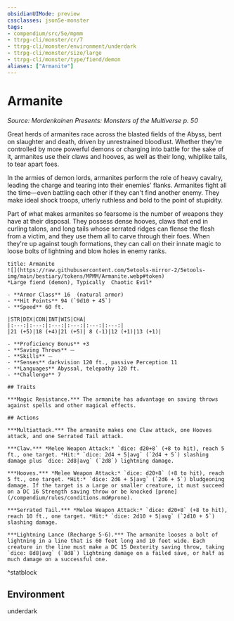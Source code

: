 ```yaml
---
obsidianUIMode: preview
cssclasses: json5e-monster
tags:
- compendium/src/5e/mpmm
- ttrpg-cli/monster/cr/7
- ttrpg-cli/monster/environment/underdark
- ttrpg-cli/monster/size/large
- ttrpg-cli/monster/type/fiend/demon
aliases: ["Armanite"]
---
```

# Armanite
*Source: Mordenkainen Presents: Monsters of the Multiverse p. 50*  

Great herds of armanites race across the blasted fields of the Abyss, bent on slaughter and death, driven by unrestrained bloodlust. Whether they're controlled by more powerful demons or charging into battle for the sake of it, armanites use their claws and hooves, as well as their long, whiplike tails, to tear apart foes.

In the armies of demon lords, armanites perform the role of heavy cavalry, leading the charge and tearing into their enemies' flanks. Armanites fight all the time—even battling each other if they can't find another enemy. They make ideal shock troops, utterly ruthless and bold to the point of stupidity.

Part of what makes armanites so fearsome is the number of weapons they have at their disposal. They possess dense hooves, claws that end in curling talons, and long tails whose serrated ridges can flense the flesh from a victim, and they use them all to carve through their foes. When they're up against tough formations, they can call on their innate magic to loose bolts of lightning and blow holes in enemy ranks.

```ad-statblock
title: Armanite
![](https://raw.githubusercontent.com/5etools-mirror-2/5etools-img/main/bestiary/tokens/MPMM/Armanite.webp#token)
*Large fiend (demon), Typically  Chaotic Evil*

- **Armor Class** 16  (natural armor)
- **Hit Points** 94 (`9d10 + 45`)
- **Speed** 60 ft.

|STR|DEX|CON|INT|WIS|CHA|
|:---:|:---:|:---:|:---:|:---:|:---:|
|21 (+5)|18 (+4)|21 (+5)| 8 (-1)|12 (+1)|13 (+1)|

- **Proficiency Bonus** +3
- **Saving Throws** ⏤
- **Skills** ⏤
- **Senses** darkvision 120 ft., passive Perception 11
- **Languages** Abyssal, telepathy 120 ft.
- **Challenge** 7

## Traits

***Magic Resistance.*** The armanite has advantage on saving throws against spells and other magical effects.

## Actions

***Multiattack.*** The armanite makes one Claw attack, one Hooves attack, and one Serrated Tail attack.

***Claw.*** *Melee Weapon Attack:* `dice: d20+8` (+8 to hit), reach 5 ft., one target. *Hit:* `dice: 2d4 + 5|avg` (`2d4 + 5`) slashing damage plus `dice: 2d8|avg` (`2d8`) lightning damage.

***Hooves.*** *Melee Weapon Attack:* `dice: d20+8` (+8 to hit), reach 5 ft., one target. *Hit:* `dice: 2d6 + 5|avg` (`2d6 + 5`) bludgeoning damage. If the target is a Large or smaller creature, it must succeed on a DC 16 Strength saving throw or be knocked [prone](/compendium/rules/conditions.md#prone).

***Serrated Tail.*** *Melee Weapon Attack:* `dice: d20+8` (+8 to hit), reach 10 ft., one target. *Hit:* `dice: 2d10 + 5|avg` (`2d10 + 5`) slashing damage.

***Lightning Lance (Recharge 5-6).*** The armanite looses a bolt of lightning in a line that is 60 feet long and 10 feet wide. Each creature in the line must make a DC 15 Dexterity saving throw, taking `dice: 8d8|avg` (`8d8`) lightning damage on a failed save, or half as much damage on a successful one.
```
^statblock

## Environment

underdark